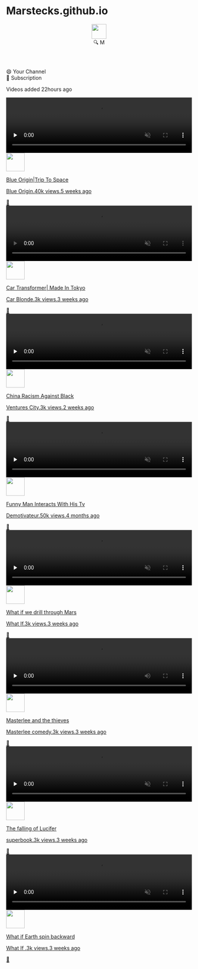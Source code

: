 # Marstecks.github.io
<!DOCTYPE html>
<html lang="en">
<head>
  <meta charset="UTF-8">
  <meta name="viewport" content="width=device-width, initial-scale=1.0">
  <meta http-equiv="X-UA-Compatible" content="ie=edge">
  <title>YouTube.com</title>
 
  <link rel="stylesheet" href="YouTube.css" title="" type="" />

</head>
<body>
  <header class="header">
    <div class="logo">
      <img width="40px" height="40px" src="gidihow-2.jpg" alt="" />
    </div>
    <div class="nav">
    <span class="search-button">🔍
    </span>
    <span class="account-icon">M</span>
    </div>
  </header>
  
  <article class="">
  <section class="subscription">
    <div class="">
    😄 Your Channel
    </div>
    <div class="">
    🔔 Subscription
    </div>
  </section>
  
  <section class="post">
    <p class="video-update">
      Videos added 22hours ago
    </p>
    <article class="">
    <a class="" href="Blue-origin.html">
      <video src="blue-origin.mp4" height="150px" width="100%" preload="none" controls="controls" muted="muted" ></video>
      <section class="post-info">
        <div class="post-logo">
          <img width="50px" height="50px" class="" src="blue-origin.jpg" alt="" />
        </div>
        <div class="post-title">
         <p class="main-title"> 
         Blue Origin|Trip To Space
         </p>
         <p class="sub-title">Blue Origin.40k views.5 weeks ago</p>
        </div>
        <div class="drop-box-icon">
         🚦
        </div>
        </section>
    </a>
    </article>
  </section>
    <section class="post">
    <article class="">
    <a class="" href="car-blonde.html">
      <video src="transformer-car.mp4" height="150px" width="100%" controls="controls" muted="muted" ></video>
      <section class="post-info">
        <div class="post-logo">
          <img width="50px" height="50px" class="" src="car-blonde.jpg" alt="" />
        </div>
        <div class="post-title">
         <p class="main-title"> 
         Car Transformer| Made In Tokyo
         </p>
         <p class="sub-title">Car Blonde.3k views.3 weeks ago</p>
        </div>
        <div class="drop-box-icon">
         🚦
        </div>
        </section>
    </a>
    </article>
  </section>
      <section class="post">
    <article class="">
    <a class="" href="China-racism.html">
      <video src="china-racism.mp4" height="150px" width="100%" preload="none" controls="controls" muted="muted"></video>
      <section class="post-info">
        <div class="post-logo">
          <img width="50px" height="50px" class="" src="gidihow-2.jpg" alt="" />
        </div>
        <div class="post-title">
         <p class="main-title"> 
         China Racism Against Black
         </p>
         <p class="sub-title">Ventures City.3k views.2 weeks ago</p>
        </div>
        <div class="drop-box-icon">
         🚦
        </div>
        </section>
    </a>
    </article>
  </section>
      <section class="post">
    <article class="">
    <a class="" href="Demotivateur.html">
      <video src="demotivateur.mp4" height="150px" width="100%" preload="none" controls="controls" muted="muted"></video>
      <section class="post-info">
        <div class="post-logo">
          <img width="50px" height="50px" class="" src="demotivateur.jpg" alt="" />
        </div>
        <div class="post-title">
         <p class="main-title"> 
         Funny Man Interacts With His Tv
         </p>
         <p class="sub-title">
           Demotivateur.50k views.4 months ago</p>
        </div>
        <div class="drop-box-icon">
         🚦
        </div>
        </section>
    </a>
    </article>
  </section>
      <section class="post">
    <article class="">
    <a class="" href="post-page_what-if.html">
      <video src="what-if-marsquake.mp4" height="150px" width="100%" preload="none" controls="controls" muted="muted"></video>
      <section class="post-info">
        <div class="post-logo">
          <img width="50px" height="50px" class="" src="what-if.jpg" alt="" />
        </div>
        <div class="post-title">
         <p class="main-title"> What if we drill through Mars
        </p>
         <p class="sub-title">What If.3k views.3 weeks ago</p>
        </div>
        <div class="drop-box-icon">
         🚦
        </div>
        </section>
    </a>
    </article>
  </section>
      <section class="post">
    <article class="">
    <a class="" href="Masterlee-comedy.html">
      <video src="masterlee-comedy.mp4" height="150px" width="100%" preload="none" controls="controls"></video>
      <section class="post-info">
        <div class="post-logo">
          <img width="50px" height="50px" class="" src="masterlee.jpg" alt="" />
        </div>
        <div class="post-title">
         <p class="main-title"> Masterlee and the thieves
         </p>
         <p class="sub-title">
           Masterlee comedy.3k views.3 weeks ago</p>
        </div>
        <div class="drop-box-icon">
         🚦
        </div>
        </section>
    </a>
    </article>
  </section>
      <section class="post">
    <article class="">
    <a class="" href="Superbook.html">
      <video src="superbook.mp4" height="150px" width="100%" preload="none" controls="controls" muted="muted" ></video>
      <section class="post-info">
        <div class="post-logo">
          <img width="50px" height="50px" class="" src="superbook.jpg" alt="" />
        </div>
        <div class="post-title">
         <p class="main-title"> 
         The falling of Lucifer
         </p>
         <p class="sub-title">superbook.3k views.3 weeks ago</p>
        </div>
        <div class="drop-box-icon">
         🚦
        </div>
        </section>
    </a>
    </article>
   </section>
         <section class="post">
    <article class="">
    <a class="" href="What-if-2.html">
      <video src="what-if-Earth-spin-backwards.mp4" height="150px" width="100%" preload="none" controls="control" muted="muted"></video>
      <section class="post-info">
        <div class="post-logo">
          <img width="50px" height="50px" class="" src="what-if.jpg" alt="" />
        </div>
        <div class="post-title">
         <p class="main-title"> 
         What if Earth spin backward
         </p>
         <p class="sub-title">
           What If .3k views.3 weeks ago</p>
        </div>
        <div class="drop-box-icon">
         🚦
        </div>
        </section>
    </a>
    </article>
  </section>
  </article>
</body>
</html>
